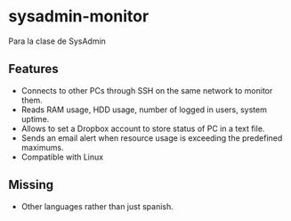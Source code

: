 # sysadmin-monitor
Para la clase de SysAdmin


## Features

- Connects to other PCs through SSH on the same network to monitor them.
- Reads RAM usage, HDD usage, number of logged in users, system uptime.
- Allows to set a Dropbox account to store status of PC in a text file.
- Sends an email alert when resource usage is exceeding the predefined maximums.
- Compatible with Linux

## Missing
- Other languages rather than just spanish.
